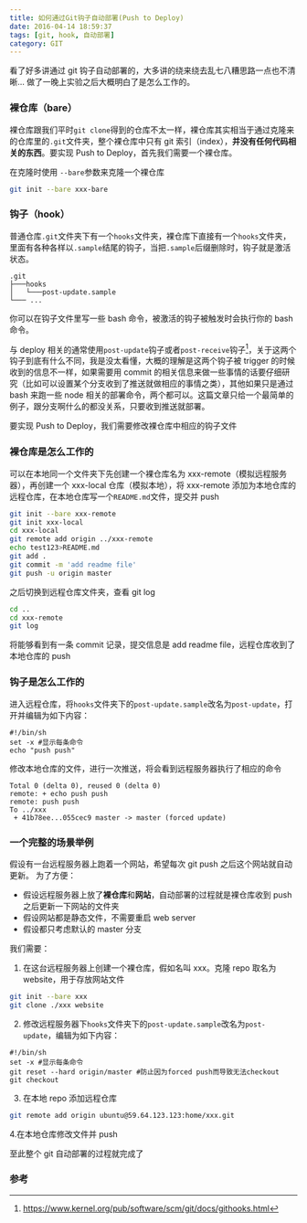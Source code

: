```yaml
---
title: 如何通过Git钩子自动部署(Push to Deploy)
date: 2016-04-14 18:59:37
tags: [git, hook, 自动部署]
category: GIT
---
```


看了好多讲通过 git 钩子自动部署的，大多讲的绕来绕去乱七八糟思路一点也不清晰…
做了一晚上实验之后大概明白了是怎么工作的。

### 裸仓库（bare）

裸仓库跟我们平时`git clone`得到的仓库不太一样，裸仓库其实相当于通过克隆来的仓库里的`.git`文件夹，整个裸仓库中只有 git 索引（index），**并没有任何代码相关的东西**。要实现 Push to Deploy，首先我们需要一个裸仓库。

在克隆时使用 `--bare`参数来克隆一个裸仓库

```bash
git init --bare xxx-bare
```

### 钩子（hook）

普通仓库`.git`文件夹下有一个`hooks`文件夹，裸仓库下直接有一个`hooks`文件夹，里面有各种各样以`.sample`结尾的钩子，当把`.sample`后缀删除时，钩子就是激活状态。

```
.git
├───hooks
│   └───post-update.sample
└─── ...
```

你可以在钩子文件里写一些 bash 命令，被激活的钩子被触发时会执行你的 bash 命令。

与 deploy 相关的通常使用`post-update`钩子或者`post-receive`钩子[^1]，关于这两个钩子到底有什么不同，我是没太看懂，大概的理解是这两个钩子被 trigger 的时候收到的信息不一样，如果需要用 commit 的相关信息来做一些事情的话要仔细研究（比如可以设置某个分支收到了推送就做相应的事情之类），其他如果只是通过 bash 来跑一些 node 相关的部署命令，两个都可以。这篇文章只给一个最简单的例子，跟分支啊什么的都没关系，只要收到推送就部署。

要实现 Push to Deploy，我们需要修改裸仓库中相应的钩子文件

### 裸仓库是怎么工作的

可以在本地同一个文件夹下先创建一个裸仓库名为 xxx-remote（模拟远程服务器），再创建一个 xxx-local 仓库（模拟本地），将 xxx-remote 添加为本地仓库的远程仓库，在本地仓库写一个`README.md`文件，提交并 push

```bash
git init --bare xxx-remote
git init xxx-local
cd xxx-local
git remote add origin ../xxx-remote
echo test123>README.md
git add .
git commit -m 'add readme file'
git push -u origin master
```

之后切换到远程仓库文件夹，查看 git log

```bash
cd ..
cd xxx-remote
git log
```

将能够看到有一条 commit 记录，提交信息是 add readme file，远程仓库收到了本地仓库的 push

### 钩子是怎么工作的

进入远程仓库，将`hooks`文件夹下的`post-update.sample`改名为`post-update`，打开并编辑为如下内容：

```
#!/bin/sh
set -x #显示每条命令
echo "push push"
```

修改本地仓库的文件，进行一次推送，将会看到远程服务器执行了相应的命令

```
Total 0 (delta 0), reused 0 (delta 0)
remote: + echo push push
remote: push push
To ../xxx
 + 41b78ee...055cec9 master -> master (forced update)
```

### 一个完整的场景举例

假设有一台远程服务器上跑着一个网站，希望每次 git push 之后这个网站就自动更新。
为了方便：

- 假设远程服务器上放了**裸仓库**和**网站**，自动部署的过程就是裸仓库收到 push 之后更新一下网站的文件夹
- 假设网站都是静态文件，不需要重启 web server
- 假设都只考虑默认的 master 分支

我们需要：

1. 在这台远程服务器上创建一个裸仓库，假如名叫 xxx。克隆 repo 取名为 website，用于存放网站文件

```bash
git init --bare xxx
git clone ./xxx website
```

2. 修改远程服务器下`hooks`文件夹下的`post-update.sample`改名为`post-update`，编辑为如下内容：

```
#!/bin/sh
set -x #显示每条命令
git reset --hard origin/master #防止因为forced push而导致无法checkout
git checkout
```

3. 在本地 repo 添加远程仓库

```bash
git remote add origin ubuntu@59.64.123.123:home/xxx.git
```

4.在本地仓库修改文件并 push

至此整个 git 自动部署的过程就完成了

### 参考

[1]: https://www.kernel.org/pub/software/scm/git/docs/githooks.html

[^1]: https://www.kernel.org/pub/software/scm/git/docs/githooks.html
